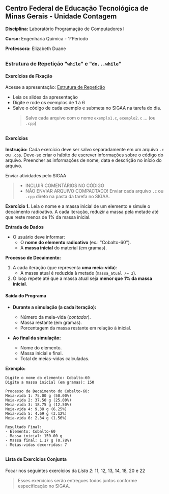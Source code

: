 ## Centro Federal de Educação Tecnológica de Minas Gerais - Unidade Contagem

**Disciplina:** Laboratório Programação de Computadores I

**Curso:** Engenharia Química - 1°Período

**Professora:** Elizabeth Duane

##
### Estrutura de Repetição "`while`" e "`do...while`"

#### Exercícios de Fixação

Acesse a apresentação: [Estrutura de Repetição](https://docs.google.com/presentation/d/1GqQdHXTRTsCUUvsM8im9chdWjwaYGNkrB-jM_xqsCCs/edit?usp=sharing)

- Leia os slides da apresentação
- Digite e rode os exemplos de 1 à 6
- Salve o código de cada exemplo e submeta no SIGAA na tarefa do dia.
  > Salve cada arquivo com o nome `exemplo1.c`, `exemplo2.c` ... (ou `.cpp`)

##
#### Exercícios

**Instrução:** Cada exercício deve ser salvo separadamente em um arquivo `.c` ou `.cpp`. Deve-se criar o hábito de escrever informações sobre o código do arquivo. Preencher as informações de nome, data e descrição no início do arquivo.

Enviar atividades pelo SIGAA 

> - INCLUIR COMENTÁRIOS NO CÓDIGO
> - NÃO ENVIAR ARQUIVO COMPACTADO\! Enviar cada arquivo `.c` ou `.cpp` direto na pasta da tarefa no SIGAA.

**Exercício 1.** Leia o nome e a massa inicial de um elemento e simule o decaimento radioativo. A cada iteração, reduzir a massa pela metade até que reste menos de 1% da massa inicial.

**Entrada de Dados**

- O usuário deve informar:
  - O **nome do elemento radioativo** (ex.: "Cobalto-60").
  - A **massa inicial** do material (em gramas).

**Processo de Decaimento:**

1.  A cada iteração (que representa **uma meia-vida**):
    - A massa atual é reduzida à metade (`massa_atual /= 2`).
2.  O loop repete até que a massa atual seja **menor que 1% da massa inicial**.

#### **Saída do Programa**

- **Durante a simulação (a cada iteração):**
  - Número da meia-vida (_contador_).
  - Massa restante (em gramas).
  - Porcentagem da massa restante em relação à inicial.
- **Ao final da simulação:**

  - Nome do elemento.
  - Massa inicial e final.
  - Total de meias-vidas calculadas.

**Exemplo:**

```
Digite o nome do elemento: Cobalto-60
Digite a massa inicial (em gramas): 150

Processo de Decaimento do Cobalto-60:
Meia-vida 1: 75.00 g (50.00%)
Meia-vida 2: 37.50 g (25.00%)
Meia-vida 3: 18.75 g (12.50%)
Meia-vida 4: 9.38 g (6.25%)
Meia-vida 5: 4.69 g (3.12%)
Meia-vida 6: 2.34 g (1.56%)

Resultado Final:
- Elemento: Cobalto-60
- Massa inicial: 150.00 g
- Massa final: 1.17 g (0.78%)
- Meias-vidas decorridas: 7
```

##

#### Lista de Exercícios Conjunta

Focar nos seguintes exercícios da _Lista 2_: 11, 12, 13, 14, 18, 20 e 22

> Esses exercícios serão entregues todos juntos conforme especificação no SIGAA.
